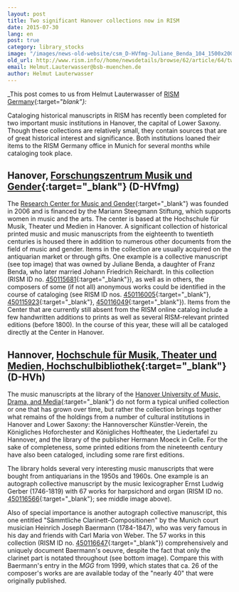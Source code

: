 ```yaml
---
layout: post
title: Two significant Hanover collections now in RISM
date: 2015-07-30
lang: en
post: true
category: library_stocks
image: "/images/news-old-website/csm_D-HVfmg-Juliane_Benda_104_1500x2000_600KB_01_3d0a6343cb.jpg"
old_url: http://www.rism.info//home/newsdetails/browse/62/article/64/two-significant-hanover-collections-now-in-rism.html
email: Helmut.Lauterwasser@bsb-muenchen.de
author: Helmut Lauterwasser
---
```


_This post comes to us from Helmut Lauterwasser of [RISM Germany](http://de.rism.info/de/home.html){:target="_blank"}:_

Cataloging historical manuscripts in RISM has recently been completed for two important music institutions in Hanover, the capital of Lower Saxony. Though these collections are relatively small, they contain sources that are of great historical interest and significance. Both institutions loaned their items to the RISM Germany office in Munich for several months while cataloging took place.

## Hanover, [Forschungszentrum Musik und Gender](https://opac.rism.info/search?View=rism&siglum=D-HVfmg){:target="_blank"} (D-HVfmg)

The [Research Center for Music and Gender](http://www.fmg.hmtm-hannover.de/de/start/){:target="_blank"} was founded in 2006 and is financed by the Mariann Steegmann Stiftung, which supports women in music and the arts. The center is based at the Hochschule für Musik, Theater und Medien in Hanover. A significant collection of historical printed music and music manuscripts from the eighteenth to twentieth centuries is housed there in addition to numerous other documents from the field of music and gender. Items in the collection are usually acquired on the antiquarian market or through gifts. One example is a collective manuscript (see top image) that was owned by Juliane Benda, a daughter of Franz Benda, who later married Johann Friedrich Reichardt. In this collection (RISM ID no. [450115681](https://opac.rism.info/search?id=450115681){:target="_blank"}), as well as in others, the composers of some (if not all) anonymous works could be identified in the course of cataloging (see RISM ID nos. [450116005](https://opac.rism.info/search?id=450116005){:target="_blank"}, [450115923](https://opac.rism.info/search?id=450115923){:target="_blank"}, [450116049](https://opac.rism.info/search?id=450116049){:target="_blank"}). Items from the Center that are currently still absent from the RISM online catalog include a few handwritten additions to prints as well as several RISM-relevant printed editions (before 1800). In the course of this year, these will all be cataloged directly at the Center in Hanover.


## Hannover, [Hochschule für Musik, Theater und Medien, Hochschulbibliothek](https://opac.rism.info/search?View=rism&siglum=D-HVh){:target="_blank"} (D-HVh)

The music manuscripts at the library of the [Hanover University of Music, Drama, and Media](http://www.hmtm-hannover.de/en/studies/library/){:target="_blank"} do not form a typical unified collection or one that has grown over time, but rather the collection brings together what remains of the holdings from a number of cultural institutions in Hanover and Lower Saxony: the Hannoverscher Künstler-Verein, the Königliches Hoforchester and Königliches Hoftheater, the Liedertafel zu Hannover, and the library of the publisher Hermann Moeck in Celle. For the sake of completeness, some printed editions from the nineteenth century have also been cataloged, including some rare first editions.

The library holds several very interesting music manuscripts that were bought from antiquarians in the 1950s and 1960s. One example is an autograph collective manuscript by the music lexicographer Ernst Ludwig Gerber (1746-1819) with 67 works for harpsichord and organ (RISM ID no. [450116566](https://opac.rism.info/search?id=450116566){:target="_blank"}; see middle image above).

Also of special importance is another autograph collective manuscript, this one entitled "Sämmtliche Clarinett-Compositionen" by the Munich court musician Heinrich Joseph Baermann (1784-1847), who was very famous in his day and friends with Carl Maria von Weber. The 57 works in this collection (RISM ID no. [450116647](https://opac.rism.info/search?id=450116647){:target="_blank"}) comprehensively and uniquely document Baermann's oeuvre, despite the fact that only the clarinet part is notated throughout (see bottom image). Compare this with Baermann's entry in the _MGG_ from 1999, which states that ca. 26 of the composer's works are are available today of the "nearly 40" that were originally published.

